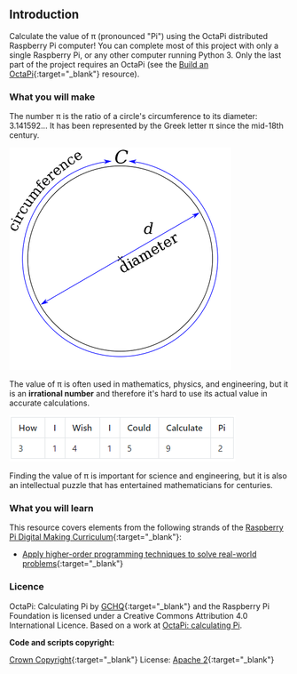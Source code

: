 ## Introduction

Calculate the value of π (pronounced "Pi") using the OctaPi distributed Raspberry Pi computer! You can complete most of this project with only a single Raspberry Pi, or any other computer running Python 3. Only the last part of the project requires an OctaPi (see the [Build an OctaPi](https://projects.raspberrypi.org/en/projects/rpi-python-build-an-octapi){:target="_blank"} resource).

### What you will make

The number π is the ratio of a circle's circumference to its diameter: 3.141592... It has been represented by the Greek letter π since the mid-18th century.

![π is the ratio of a circle’s circumference to its diameter](images/circle_diameter_radius.png)

The value of π is often used in mathematics, physics, and engineering, but it is an **irrational number** and therefore it's hard to use its actual value in accurate calculations.

![Calculating Pi table](images/calculating-pi-table.png)

Finding the value of π is important for science and engineering, but it is also an intellectual puzzle that has entertained mathematicians for centuries.

### What you will learn
This resource covers elements from the following strands of the [Raspberry Pi Digital Making Curriculum](http://rpf.io/curriculum){:target="_blank"}:

+ [Apply higher-order programming techniques to solve real-world problems](https://curriculum.raspberrypi.org/programming/maker/){:target="_blank"}

### Licence

OctaPi: Calculating Pi by [GCHQ](https://www.gchq.gov.uk/){:target="_blank"} and the Raspberry Pi Foundation is licensed under a Creative Commons Attribution 4.0 International Licence.
Based on a work at [OctaPi: calculating Pi](https://github.com/raspberrypilearning/octapi-calculating-pi).

**Code and scripts copyright:**

[Crown Copyright](https://www.nationalarchives.gov.uk/information-management/re-using-public-sector-information/uk-government-licensing-framework/crown-copyright/){:target="_blank"}
License: [Apache 2](https://www.apache.org/licenses/LICENSE-2.0){:target="_blank"}
